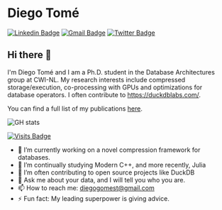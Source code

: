 # Diego Tomé
[![Linkedin Badge](https://img.shields.io/badge/-diegotome-blue?style=flat-square&logo=Linkedin&logoColor=white&link=https://www.linkedin.com/in/diego-tom%C3%A9-31728230/)](https://www.linkedin.com/in/diego-tom%C3%A9-31728230/)
[![Gmail Badge](https://img.shields.io/badge/-diegogomest@gmail.com-c14438?style=flat-square&logo=Gmail&logoColor=white&link=mailto:diegogomest@gmail.com)](mailto:diegogomest@gmail.com)
[![Twitter Badge](https://img.shields.io/badge/-@Diegotome-1ca0f1?style=flat-square&labelColor=1ca0f1&logo=twitter&logoColor=white&link=https://twitter.com/Diegotome)](https://twitter.com/Diegotome)

## Hi there 👋
I'm Diego Tomé and I am a Ph.D. student in the Database Architectures group at CWI-NL. My research interests include compressed storage/execution, co-processing with GPUs and optimizations for database operators. I often contribute to https://duckdblabs.com/.

You can find a full list of my publications [here](https://diegomestre2.github.io/).

![GH stats](https://github-readme-stats.vercel.app/api?username=diegomestre2&hide=["issues"]&show_icons=true)

[![Visits Badge](https://badges.pufler.dev/visits/diegomestre2/diegomestre2)](https://badges.pufler.dev)

- 🔭 I’m currently working on a novel compression framework for databases.
- 🌱 I’m continually studying Modern C++, and more recently, Julia
- 👯 I’m often contributing to open source projects like DuckDB
- 💬 Ask me about your data, and I will tell you who you are.
- 📫 How to reach me: diegogomest@gmail.com
- ⚡ Fun fact: My leading superpower is giving advice.
